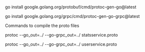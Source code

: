 go install google.golang.org/protobuf/cmd/protoc-gen-go@latest

go install google.golang.org/grpc/cmd/protoc-gen-go-grpc@latest

Commands to compile the proto files

protoc --go_out=../ --go-grpc_out=../ statsservice.proto

protoc --go_out=../ --go-grpc_out=../ userservice.proto
